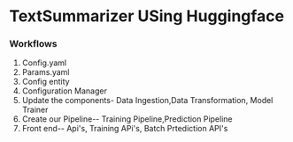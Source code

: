# TextSummarizer USing Huggingface

### Workflows 

1. Config.yaml
2. Params.yaml
3. Config entity
4. Configuration Manager
5. Update the components- Data Ingestion,Data Transformation, Model Trainer
6. Create our Pipeline-- Training Pipeline,Prediction Pipeline
7. Front end-- Api's, Training APi's, Batch Prtediction API's